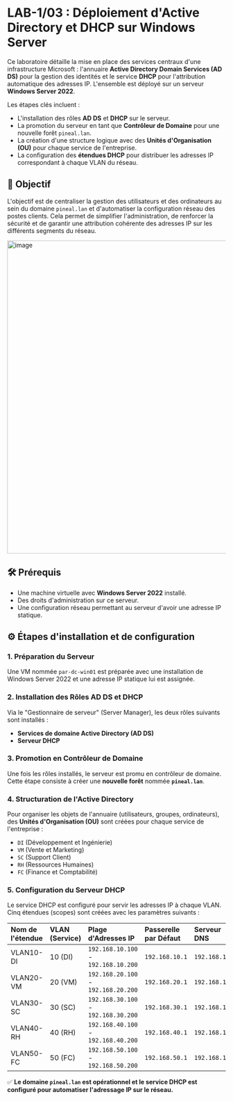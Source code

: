 # LAB-1/03 : Déploiement d'Active Directory et DHCP sur Windows Server

Ce laboratoire détaille la mise en place des services centraux d'une infrastructure Microsoft : l'annuaire **Active Directory Domain Services (AD DS)** pour la gestion des identités et le service **DHCP** pour l'attribution automatique des adresses IP. L'ensemble est déployé sur un serveur **Windows Server 2022**.

Les étapes clés incluent :

* L'installation des rôles **AD DS** et **DHCP** sur le serveur.
* La promotion du serveur en tant que **Contrôleur de Domaine** pour une nouvelle forêt `pineal.lan`.
* La création d'une structure logique avec des **Unités d'Organisation (OU)** pour chaque service de l'entreprise.
* La configuration des **étendues DHCP** pour distribuer les adresses IP correspondant à chaque VLAN du réseau.

## 🎯 Objectif
L'objectif est de centraliser la gestion des utilisateurs et des ordinateurs au sein du domaine `pineal.lan` et d'automatiser la configuration réseau des postes clients. Cela permet de simplifier l'administration, de renforcer la sécurité et de garantir une attribution cohérente des adresses IP sur les différents segments du réseau.

<img width="1280" height="720" alt="image" src="https://github.com/user-attachments/assets/20f72b09-f08d-49c4-94b4-cc50e567075c" />


## 🛠️ Prérequis
* Une machine virtuelle avec **Windows Server 2022** installé.
* Des droits d'administration sur ce serveur.
* Une configuration réseau permettant au serveur d'avoir une adresse IP statique.

## ⚙️ Étapes d'installation et de configuration

### 1. Préparation du Serveur
Une VM nommée `par-dc-win01` est préparée avec une installation de Windows Server 2022 et une adresse IP statique lui est assignée.

### 2. Installation des Rôles AD DS et DHCP
Via le "Gestionnaire de serveur" (Server Manager), les deux rôles suivants sont installés :
* **Services de domaine Active Directory (AD DS)**
* **Serveur DHCP**

### 3. Promotion en Contrôleur de Domaine
Une fois les rôles installés, le serveur est promu en contrôleur de domaine. Cette étape consiste à créer une **nouvelle forêt** nommée **`pineal.lan`**.

### 4. Structuration de l'Active Directory
Pour organiser les objets de l'annuaire (utilisateurs, groupes, ordinateurs), des **Unités d'Organisation (OU)** sont créées pour chaque service de l'entreprise :
* `DI` (Développement et Ingénierie)
* `VM` (Vente et Marketing)
* `SC` (Support Client)
* `RH` (Ressources Humaines)
* `FC` (Finance et Comptabilité)

### 5. Configuration du Serveur DHCP
Le service DHCP est configuré pour servir les adresses IP à chaque VLAN. Cinq étendues (scopes) sont créées avec les paramètres suivants :

| Nom de l'étendue | VLAN (Service) | Plage d'Adresses IP | Passerelle par Défaut | Serveur DNS |
| :--- | :--- | :--- | :--- | :--- |
| VLAN10-DI | 10 (DI) | `192.168.10.100` - `192.168.10.200` | `192.168.10.1` | `192.168.1.10` |
| VLAN20-VM | 20 (VM) | `192.168.20.100` - `192.168.20.200` | `192.168.20.1` | `192.168.1.10` |
| VLAN30-SC | 30 (SC) | `192.168.30.100` - `192.168.30.200` | `192.168.30.1` | `192.168.1.10` |
| VLAN40-RH | 40 (RH) | `192.168.40.100` - `192.168.40.200` | `192.168.40.1` | `192.168.1.10` |
| VLAN50-FC | 50 (FC) | `192.168.50.100` - `192.168.50.200` | `192.168.50.1` | `192.168.1.10` |

✅ **Le domaine `pineal.lan` est opérationnel et le service DHCP est configuré pour automatiser l'adressage IP sur le réseau.**

